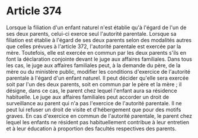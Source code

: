 # Article 374

Lorsque la filiation d'un enfant naturel n'est établie qu'à l'égard de l'un de ses deux parents, celui-ci exerce seul l'autorité parentale.   Lorsque sa filiation est établie à l'égard de ses deux parents selon des modalités autres que celles prévues à l'article 372, l'autorité parentale est exercée par la mère. Toutefois, elle est exercée en commun par les deux parents s'ils en font la déclaration conjointe devant le juge aux affaires familiales.   Dans tous les cas, le juge aux affaires familiales peut, à la demande du père, de la mère ou du ministère public, modifier les conditions d'exercice de l'autorité parentale à l'égard d'un enfant naturel. Il peut décider qu'elle sera exercée soit par l'un des deux parents, soit en commun par le père et la mère ; il désigne, dans ce cas, le parent chez lequel l'enfant aura sa résidence habituelle.   Le juge aux affaires familiales peut accorder un droit de surveillance au parent qui n'a pas l'exercice de l'autorité parentale. Il ne peut lui refuser un droit de visite et d'hébergement que pour des motifs graves.   En cas d'exercice en commun de l'autorité parentale, le parent chez lequel les enfants ne résident pas habituellement contribue à leur entretien et à leur éducation à proportion des facultés respectives des parents.